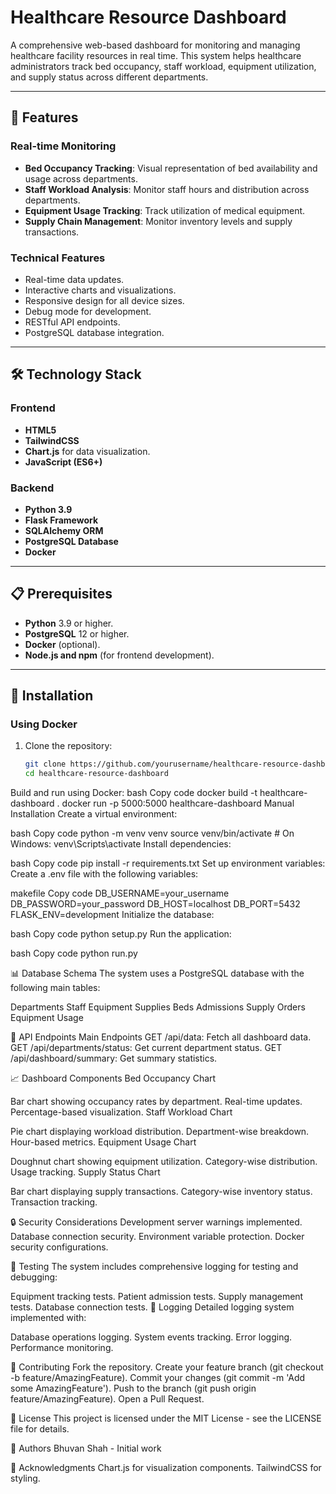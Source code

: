 # Healthcare Resource Dashboard

A comprehensive web-based dashboard for monitoring and managing healthcare facility resources in real time. This system helps healthcare administrators track bed occupancy, staff workload, equipment utilization, and supply status across different departments.

---

## 🌟 Features

### Real-time Monitoring
- **Bed Occupancy Tracking**: Visual representation of bed availability and usage across departments.
- **Staff Workload Analysis**: Monitor staff hours and distribution across departments.
- **Equipment Usage Tracking**: Track utilization of medical equipment.
- **Supply Chain Management**: Monitor inventory levels and supply transactions.

### Technical Features
- Real-time data updates.
- Interactive charts and visualizations.
- Responsive design for all device sizes.
- Debug mode for development.
- RESTful API endpoints.
- PostgreSQL database integration.

---

## 🛠 Technology Stack

### Frontend
- **HTML5**
- **TailwindCSS**
- **Chart.js** for data visualization.
- **JavaScript (ES6+)**

### Backend
- **Python 3.9**
- **Flask Framework**
- **SQLAlchemy ORM**
- **PostgreSQL Database**
- **Docker**

---

## 📋 Prerequisites

- **Python** 3.9 or higher.
- **PostgreSQL** 12 or higher.
- **Docker** (optional).
- **Node.js and npm** (for frontend development).

---

## 🚀 Installation

### Using Docker

1. Clone the repository:  
   ```bash
   git clone https://github.com/yourusername/healthcare-resource-dashboard.git
   cd healthcare-resource-dashboard
Build and run using Docker:
bash
Copy code
docker build -t healthcare-dashboard .
docker run -p 5000:5000 healthcare-dashboard
Manual Installation
Create a virtual environment:

bash
Copy code
python -m venv venv
source venv/bin/activate  # On Windows: venv\Scripts\activate
Install dependencies:

bash
Copy code
pip install -r requirements.txt
Set up environment variables:
Create a .env file with the following variables:

makefile
Copy code
DB_USERNAME=your_username
DB_PASSWORD=your_password
DB_HOST=localhost
DB_PORT=5432
FLASK_ENV=development
Initialize the database:

bash
Copy code
python setup.py
Run the application:

bash
Copy code
python run.py

📊 Database Schema
The system uses a PostgreSQL database with the following main tables:

Departments
Staff
Equipment
Supplies
Beds
Admissions
Supply Orders
Equipment Usage

🔌 API Endpoints
Main Endpoints
GET /api/data: Fetch all dashboard data.
GET /api/departments/status: Get current department status.
GET /api/dashboard/summary: Get summary statistics.

📈 Dashboard Components
Bed Occupancy Chart

Bar chart showing occupancy rates by department.
Real-time updates.
Percentage-based visualization.
Staff Workload Chart

Pie chart displaying workload distribution.
Department-wise breakdown.
Hour-based metrics.
Equipment Usage Chart

Doughnut chart showing equipment utilization.
Category-wise distribution.
Usage tracking.
Supply Status Chart

Bar chart displaying supply transactions.
Category-wise inventory status.
Transaction tracking.

🔒 Security Considerations
Development server warnings implemented.
Database connection security.
Environment variable protection.
Docker security configurations.

🧪 Testing
The system includes comprehensive logging for testing and debugging:

Equipment tracking tests.
Patient admission tests.
Supply management tests.
Database connection tests.
📝 Logging
Detailed logging system implemented with:

Database operations logging.
System events tracking.
Error logging.
Performance monitoring.

🤝 Contributing
Fork the repository.
Create your feature branch (git checkout -b feature/AmazingFeature).
Commit your changes (git commit -m 'Add some AmazingFeature').
Push to the branch (git push origin feature/AmazingFeature).
Open a Pull Request.

📄 License
This project is licensed under the MIT License - see the LICENSE file for details.

👥 Authors
Bhuvan Shah - Initial work

🙏 Acknowledgments
Chart.js for visualization components.
TailwindCSS for styling.
